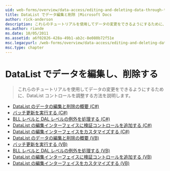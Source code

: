 ```yaml
---
uid: web-forms/overview/data-access/editing-and-deleting-data-through-the-datalist/index
title: DataList でデータ編集と削除 |Microsoft Docs
author: rick-anderson
description: これらのチュートリアルを使用してデータの変更をできるようにするために、DataList コントロールを調整する方法を説明します。
ms.author: riande
ms.date: 10/05/2011
ms.assetid: a6f02826-428a-49b1-ab2c-8e080b72f51e
msc.legacyurl: /web-forms/overview/data-access/editing-and-deleting-data-through-the-datalist
msc.type: chapter
---
```

<a name="editing-and-deleting-data-through-the-datalist"></a>DataList でデータを編集し、削除する
====================
> これらのチュートリアルを使用してデータの変更をできるようにするために、DataList コントロールを調整する方法を説明します。


- [DataList のデータの編集と削除の概要 (C#)](an-overview-of-editing-and-deleting-data-in-the-datalist-cs.md)
- [バッチ更新を実行する (C#)](performing-batch-updates-cs.md)
- [BLL レベルと DAL レベルの例外を処理する (C#)](handling-bll-and-dal-level-exceptions-cs.md)
- [DataList の編集インターフェイスに検証コントロールを追加する (C#)](adding-validation-controls-to-the-datalist-s-editing-interface-cs.md)
- [DataList の編集インターフェイスをカスタマイズする (C#)](customizing-the-datalist-s-editing-interface-cs.md)
- [DataList のデータの編集と削除の概要 (VB)](an-overview-of-editing-and-deleting-data-in-the-datalist-vb.md)
- [バッチ更新を実行する (VB)](performing-batch-updates-vb.md)
- [BLL レベルと DAL レベルの例外を処理する (VB)](handling-bll-and-dal-level-exceptions-vb.md)
- [DataList の編集インターフェイスに検証コントロールを追加する (VB)](adding-validation-controls-to-the-datalist-s-editing-interface-vb.md)
- [DataList の編集インターフェイスをカスタマイズする (VB)](customizing-the-datalist-s-editing-interface-vb.md)
